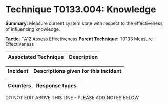 # Technique T0133.004: Knowledge

**Summary**: Measure current system state with respect to the effectiveness of influencing knowledge.

**Tactic**: TA12 Assess Effectiveness **Parent Technique:** T0133 Measure Effectiveness


| Associated Technique | Description |
| --------- | ------------------------- |



| Incident | Descriptions given for this incident |
| -------- | -------------------- |



| Counters | Response types |
| -------- | -------------- |


DO NOT EDIT ABOVE THIS LINE - PLEASE ADD NOTES BELOW